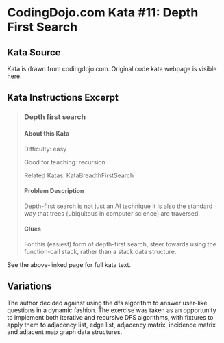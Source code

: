 # CodingDojo.com Kata #11: Depth First Search

## Kata Source

Kata is drawn from codingdojo.com. Original code kata webpage is visible
[here](https://codingdojo.org/kata/DepthFirstSearch/).

## Kata Instructions Excerpt

> ### Depth first search
>
> #### About this Kata
>
> Difficulty: easy
>
> Good for teaching: recursion
>
> Related Katas: KataBreadthFirstSearch
>
> #### Problem Description
>
> Depth-first search is not just an AI technique it is also the standard way
> that trees (ubiquitous in computer science) are traversed.
> 
> #### Clues
>
> For this (easiest) form of depth-first search, steer towards using the
> function-call stack, rather than a stack data structure.

See the above-linked page for full kata text.

## Variations

The author decided against using the dfs algorithm to answer user-like questions in a dynamic fashion. The exercise
was taken as an opportunity to implement both iterative and recursive DFS algorithms, with fixtures to apply them to
adjacency list, edge list, adjacency matrix, incidence matrix and adjacent map graph data structures.
